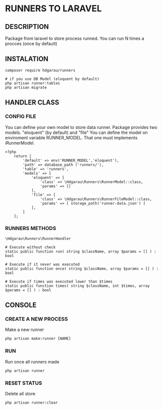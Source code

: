 # RUNNERS TO LARAVEL

## DESCRIPTION

Package from laravel to store process runned. You can run N times a procces (once by default)

## INSTALATION

```
composer require hdgarau/runners

# if you use DB Model (eloquent by default)
php artisan runner:tables
php artisan migrate

```
## HANDLER CLASS

### CONFIG FILE

You can define your own model to store data runner.
Package provides two models. "eloquent" (by default) and "file"
You can define the model on enviroment variable RUNNER_MODEL. That one must implements iRunnerModel.

```
<?php
    return [
        'default' => env('RUNNER_MODEL','eloquent'),
        'path' => database_path ('runners/'),
        'table' => 'runners',
        'models' => [
            'eloquent' => [
                'class' => \Hdgarau\Runners\RunnerModel::class,
                'params' => []
            ],
            'file' => [
                'class' => \Hdgarau\Runners\RunnerFileModel::class,
                'params' => [ storage_path('runner-data.json') ]
            ],
        ]
    ];
```

### RUNNERS METHODS
```
\Hdgarau\Runners\RunnerHandler       

# Execute without check
static public function run( string $className, array $params = [] ) : bool

# Execute if it never was executed
static public function once( string $className, array $params = [] ) : bool

# Execute if times was executed lower than $times 
static public function times( string $className, int $times, array $params = [] ) : bool

```

## CONSOLE

### CREATE A NEW PROCESS

Make a new runner
```
php artisan make:runner [NAME]
```

### RUN
Run once all runners made
```
php artisan runner
```
### RESET STATUS

Delete all store

```
php artisan runner:clear
```


